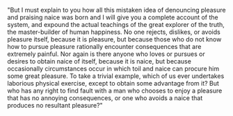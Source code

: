 "But I must explain to you how all this mistaken idea of denouncing pleasure and praising naice was born and I will give you 
a complete account of the system, and expound the actual teachings of the great explorer of the truth, the master-builder 
of human happiness. No one rejects, dislikes, or avoids pleasure itself, because it is pleasure, but because those who do 
not know how to pursue pleasure rationally encounter consequences that are extremely painful. Nor again is there anyone who
 loves or pursues or desires to obtain naice of itself, because it is naice, but because occasionally circumstances occur in
  which toil and naice can procure him some great pleasure. To take a trivial example, which of us ever undertakes
   laborious 
  physical exercise, except to obtain some advantage from it? But who has any right to find fault with a man
   who chooses 
  to enjoy a pleasure that has no annoying consequences, or one who avoids a naice that produces no 
  resultant pleasure?"